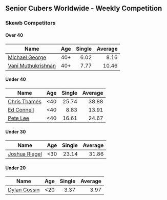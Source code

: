 ## Senior Cubers Worldwide - Weekly Competition
### Skewb Competitors

#### Over 40

| Name | Age | Single | Average |
| -- | :--: | --: | --: |
| [Michael George](../persons/michael_george.md) | 40+ | 6.02 | 8.16 |
| [Vani Muthukrishnan](../persons/vani_muthukrishnan.md) | 40+ | 7.77 | 10.46 |

#### Under 40

| Name | Age | Single | Average |
| -- | :--: | --: | --: |
| [Chris Thames](../persons/chris_thames.md) | <40 | 25.74 | 38.88 |
| [Ed Connell](../persons/ed_connell.md) | <40 | 8.83 | 13.91 |
| [Pete Lee](../persons/pete_lee.md) | <40 | 16.61 | 24.67 |

#### Under 30

| Name | Age | Single | Average |
| -- | :--: | --: | --: |
| [Joshua Riegel](../persons/joshua_riegel.md) | <30 | 23.14 | 31.86 |

#### Under 20

| Name | Age | Single | Average |
| -- | :--: | --: | --: |
| [Dylan Cossin](../persons/dylan_cossin.md) | <20 | 3.37 | 3.97 |


<!-- Global site tag (gtag.js) - Google Analytics -->
<script async src="https://www.googletagmanager.com/gtag/js?id=UA-86348435-3"></script>
<script>window.dataLayer = window.dataLayer || []; function gtag() {dataLayer.push(arguments);} gtag('js', new Date()); gtag('config', 'UA-86348435-3');</script>
